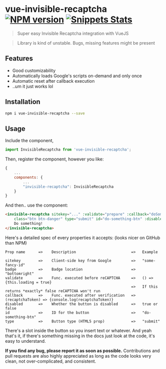 # vue-invisible-recaptcha [![NPM version](https://badge.fury.io/js/vue-invisible-recaptcha.svg)](https://badge.fury.io/js/vue-invisible-recaptcha) [![Snippets Stats](https://codebottle.io/embed/search-badge?keywords=vue%20invisible%20recaptcha&language=6)](https://codebottle.io/?q=vue%20invisible%20recaptcha)

> Super easy Invisible Recaptcha integration with VueJS

> Library is kind of unstable. Bugs, missing features might be present


## Features
 - Good customizability
 - Automatically loads Google's scripts on-demand and only once
 - Automatic reset after callback execution
 - ..um it just works lol

## Installation

```bash
npm i vue-invisible-recaptcha --save
```

## Usage

Include the component,

```javascript
import InvisibleRecaptcha from 'vue-invisible-recaptcha';
```

Then, register the component, however you like:

```javascript
{
    ...
    components: {
        ...
        "invisible-recaptcha": InvisibleRecaptcha
    }
}
```

And then.. use the component:

```html
<invisible-recaptcha sitekey="..." :validate="prepare" :callback="doSomething"
    class="btn btn-danger" type="submit" id="do-something-btn" :disabled="loading">
    Do something!
</invisible-recaptcha>
```

Here's a detailed spec of every properties it accepts: (looks nicer on GitHub than NPM)

```
Prop name      =>    Description                         =>   Example

sitekey        =>    Client-side key from Google         =>   "some-fancy-id"
badge          =>    Badge location                      =>   "bottomright"
validate       =>    Func. executed before reCAPTCHA     =>   () => {this.loading = true}
                                                         =>   If this returns *exactly* false reCAPTCHA won't run
callback       =>    Func. executed after verification   =>   (recaptchaToken) => {console.log(recaptchaToken)}
disabled       =>    Whether the button is disabled      =>   true or false
id             =>    ID for the button                   =>   "do-something-btn"
type           =>    Button type (HTML5 prop)            =>   "submit"
```

There's a slot inside the button so you insert text or whatever. And yeah that's it, if there's something missing in the docs just look at the code, it's easy to understand.

**If you find any bug, please report it as soon as possible.** Contributions and pull requests are also highly appreciated as long as the code looks very clean, not over-complicated, and consistent.